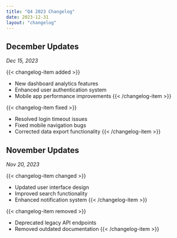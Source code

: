 ```yaml
---
title: "Q4 2023 Changelog"
date: 2023-12-31
layout: "changelog"
---
```


## December Updates
*Dec 15, 2023*

{{< changelog-item added >}}

- New dashboard analytics features
- Enhanced user authentication system
- Mobile app performance improvements
{{< /changelog-item >}}

{{< changelog-item fixed >}}

- Resolved login timeout issues
- Fixed mobile navigation bugs
- Corrected data export functionality
{{< /changelog-item >}}

## November Updates
*Nov 20, 2023*

{{< changelog-item changed >}}

- Updated user interface design
- Improved search functionality
- Enhanced notification system
{{< /changelog-item >}}


{{< changelog-item removed >}}

- Deprecated legacy API endpoints
- Removed outdated documentation
{{< /changelog-item >}}
